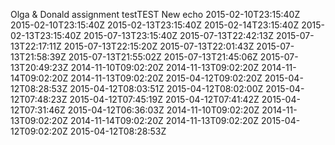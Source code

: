 Olga & Donald assignment testTEST
New echo
2015-02-10T23:15:40Z
2015-02-10T23:15:40Z
2015-02-13T23:15:40Z
2015-02-14T23:15:40Z
2015-02-13T23:15:40Z
2015-07-13T23:15:40Z
2015-07-13T22:42:13Z
2015-07-13T22:17:11Z
2015-07-13T22:15:20Z
2015-07-13T22:01:43Z
2015-07-13T21:58:39Z
2015-07-13T21:55:02Z
2015-07-13T21:45:06Z
2015-07-13T20:49:23Z
2014-11-10T09:02:20Z
2014-11-13T09:02:20Z
2014-11-14T09:02:20Z
2014-11-13T09:02:20Z
2015-04-12T09:02:20Z
2015-04-12T08:28:53Z
2015-04-12T08:03:51Z
2015-04-12T08:02:00Z
2015-04-12T07:48:23Z
2015-04-12T07:45:19Z
2015-04-12T07:41:42Z
2015-04-12T07:31:46Z
2015-04-12T06:36:03Z
2014-11-10T09:02:20Z
2014-11-13T09:02:20Z
2014-11-14T09:02:20Z
2014-11-13T09:02:20Z
2015-04-12T09:02:20Z
2015-04-12T08:28:53Z
